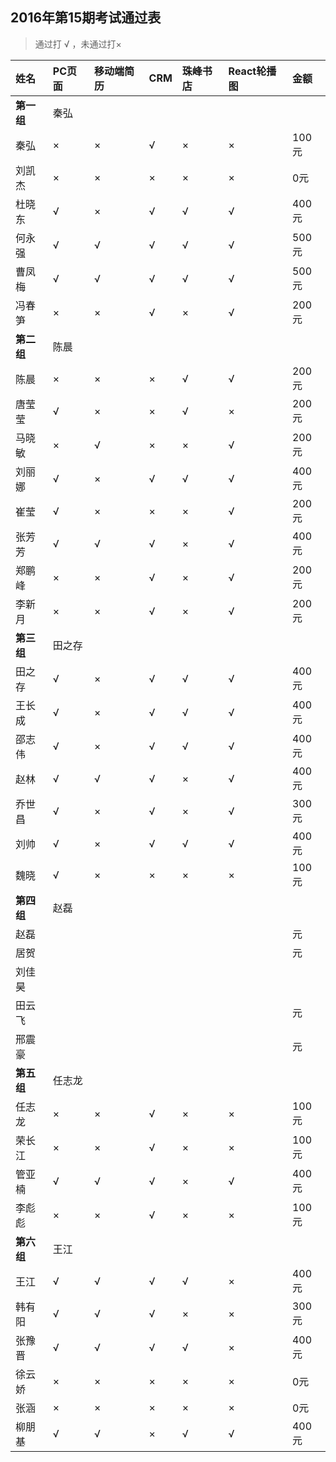 ##  2016年第15期考试通过表
>  通过打 √ ，未通过打×

|姓名|PC页面|移动端简历|CRM|珠峰书店|React轮播图|金额|
|:----|:----|:----|:----|:----|:----|:----|
|**第一组**|秦弘| | | | | |
|秦弘|×|×|√|×|×|100元|
|刘凯杰|×|×|×|×|×|0元|
|杜晓东|√|×|√|√|√|400元|
|何永强|√|√|√|√|√|500元|
|曹凤梅|√|√|√|√|√|500元|
|冯春笋|×|×|√|×|√|200元|
|**第二组**|陈晨| | | | | |
|陈晨|×|×|×|√|√|200元|
|唐莹莹|√|×|×|√|×|200元|
|马晓敏|×|√|×|×|√|200元|
|刘丽娜|√|×|√|√|√|400元|
|崔莹|√|×|×|×|√|200元|
|张芳芳|√|√|√|×|√|400元|
|郑鹏峰|×|×|√|×|√|200元|
|李新月|×|×|√|×|√|200元|
|**第三组**|田之存| | | | | |
|田之存|√ | ×| √| √| √|400元|
|王长成|√ |× |√ |√ | √|400元|
|邵志伟|√ |× |√ | √| √|400元|
|赵林| √|√ | √| ×| √|400元|
|乔世昌|√ |× | √|× | √|300元|
|刘帅|√ | ×|√ |√ |√ |400元|
|魏晓| √| ×| ×| ×| ×|100元|
|**第四组**|赵磊| | | | | |
|赵磊| | | | | |元|
|居贺| | | | | |元|
|刘佳昊|| | | | | |元|
|田云飞| | | | | |元|
|邢震豪| | | | | |元|
|**第五组**|任志龙| | | | | |
|任志龙|×|×|√|×|×|100元|
|荣长江|×|×|√|×|×|100元|
|管亚楠|√|√|√|×|√|400元|
|李彪彪|×|×|√|×|×|100元|
|**第六组**|王江| | | | | |
|王江|√|√|√|√|×|400元|
|韩有阳|√|√|√|×|×|300元|
|张豫晋|√|√|√|√|×|400元|
|徐云娇|×|×|×|×|×|0元|
|张涵|×|×|×|×|×|0元|
|柳朋基|√|√|×|√|√|400元|